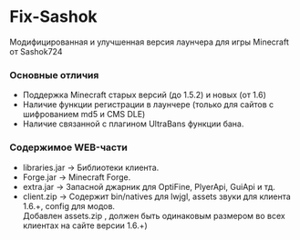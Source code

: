 Fix-Sashok  
==========
Модифицированная и улучшенная версия лаунчера для игры Minecraft от Sashok724  
### Основные отличия ###  
- Поддержка Minecraft старых версий (до 1.5.2) и новых (от 1.6)
- Наличие функции регистрации в лаунчере (только для сайтов с шифрованием md5 и CMS DLE)
- Наличие связанной с плагином UltraBans функции бана.  

### Содержимое WEB-части ###  
* libraries.jar -> Библиотеки клиента.
* Forge.jar -> Minecraft Forge.
* extra.jar -> Запасной джарник для OptiFine, PlyerApi, GuiApi и тд.
* client.zip -> Содержит bin/natives для lwjgl, assets звуки для клиента 1.6.+, config для модов.  
Добавлен assets.zip , должен быть одинаковым размером во всех клиентах на сайте версии 1.6.+)


